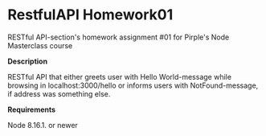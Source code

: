 # RestfulAPI Homework01
RESTful API-section's homework assignment #01 for Pirple's Node Masterclass course

**Description**

RESTful API that either greets user with Hello World-message while browsing in localhost:3000/hello or informs users with NotFound-message, if address was something else.

**Requirements** 

Node 8.16.1. or newer
